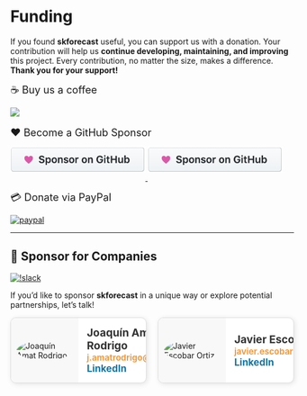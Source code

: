 # Funding

If you found **skforecast** useful, you can support us with a donation. Your contribution will help us **continue developing, maintaining, and improving** this project. Every contribution, no matter the size, makes a difference. **Thank you for your support!**

<span style="font-size: 1.3em;">☕ Buy us a coffee</span>

<a href="https://www.buymeacoffee.com/skforecast" target="_blank" title="Buy me a coffee skforecast">
    <img src="https://img.buymeacoffee.com/button-api/?text=Buy me a coffee&emoji=&slug=skforecast&button_colour=f79939&font_colour=000000&font_family=Poppins&outline_colour=000000&coffee_colour=FFDD00" />
</a>


<span style="font-size: 1.3em;">❤️ Become a GitHub Sponsor</span>

<a href="https://github.com/sponsors/JoaquinAmatRodrigo" target="_blank" title="Become a GitHub Sponsor">
    <img style="margin-bottom: 1em; width: 240px;" src="../img/github_sponsor_button.png" alt="Become a GitHub Sponsor">
</a>
<a href="https://github.com/sponsors/JavierEscobarOrtiz" target="_blank" title="Become a GitHub Sponsor">
    <img style="margin-bottom: 1em; ; width: 240px;" src="../img/github_sponsor_button.png" alt="Become a GitHub Sponsor">
</a>


<span style="font-size: 1.3em;">💳 Donate via PayPal</span>
<br>

[![paypal](https://www.paypalobjects.com/en_US/ES/i/btn/btn_donateCC_LG.gif)](https://www.paypal.com/donate/?hosted_button_id=D2JZSWRLTZDL6)

---

## 🤝 Sponsor for Companies

[![!slack](https://img.shields.io/static/v1?logo=linkedin&label=LinkedIn&message=news&color=lightblue)](https://www.linkedin.com/company/skforecast/)


If you’d like to sponsor **skforecast** in a unique way or explore potential partnerships, let’s talk!


<style>
    .profile-container {
        display: flex;
        gap: 20px; /* Espacio entre las tarjetas */
        justify-content: center; /* Centrar en la página */
    }
    .profile-card {
        display: flex;
        border: 1px solid #ddd;
        border-radius: 10px;
        overflow: hidden;
        width: 380px;
        box-shadow: 2px 2px 10px rgba(0, 0, 0, 0.1);
        transition: transform 0.2s ease-in-out, box-shadow 0.2s;
        background-color: #ffffff;
    }
    .profile-card:hover {
        transform: scale(1.03);
        box-shadow: 3px 3px 12px rgba(0, 0, 0, 0.15);
    }
    .profile-avatar {
        padding: 10px;
        display: flex;
        align-items: center;
        justify-content: center;
        background: #f8f8f8;
    }
    .profile-avatar img {
        width: 100px;
        height: auto;
        border-radius: 50%;
    }
    .profile-info {
        padding: 15px;
        display: flex;
        flex-direction: column;
        justify-content: center;
    }
    .profile-info strong {
        font-size: 19px;
        color: #333;
    }
    .profile-info a {
        text-decoration: none;
        font-size: 17px;
    }
    .email-info {
        color: #f79939 !important; 
        font-size: 15px;
        font-weight: bold;
    }
    .linkedin-link {
        color: #0e76a8 !important;
        font-weight: bold;
    }
    .linkedin-link:hover {
        color: #084461 !important; 
        font-weight: bold;
        text-decoration: underline; 
    }
    .linkedin-link:visited {
        color: #0e76a8 !important; 
        font-weight: bold;
    }
</style>

<div class="profile-container">

  <div class="profile-card">
    <div class="profile-avatar">
      <img src="https://github.com/JoaquinAmatRodrigo.png" alt="Joaquín Amat Rodrigo">
    </div>
    <div class="profile-info">
      <strong>Joaquín Amat Rodrigo</strong>
      <div class="email-info">j.amatrodrigo@gmail.com</div>
      <a href="https://www.linkedin.com/in/joaquin-amat-rodrigo" class="linkedin-link" target="_blank" rel="noopener noreferrer">LinkedIn</a>
    </div>
  </div>

  <div class="profile-card">
    <div class="profile-avatar">
      <img src="https://github.com/JavierEscobarOrtiz.png" alt="Javier Escobar Ortiz">
    </div>
    <div class="profile-info">
      <strong>Javier Escobar Ortiz</strong>
      <div class="email-info">javier.escobar.ortiz@gmail.com</div>
      <a href="https://www.linkedin.com/in/javier-escobar-ortiz" class="linkedin-link" target="_blank" rel="noopener noreferrer">LinkedIn</a>
    </div>
  </div>
</div>
